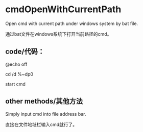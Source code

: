 # cmdOpenWithCurrentPath
Open cmd with current path under windows system by bat file. 

通过bat文件在windows系统下打开当前路径的cmd。

code/代码：
-
@echo off

cd /d %~dp0

start cmd

other methods/其他方法
-
Simply input cmd into file address bar.

直接在文件地址栏输入cmd就行了。
